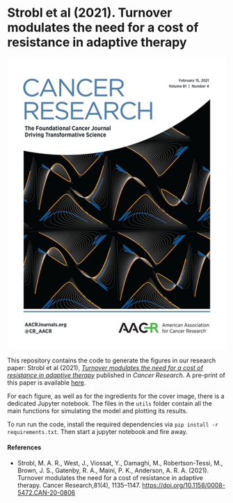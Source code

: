 # Strobl et al (2021). Turnover modulates the need for a cost of resistance in adaptive therapy

<p align="center">
  <img src="./m_canres_81_4_cover.png", alt="Cover of the print-version of the edition of Cancer Research, featuring a collage of phase planes from our paper."/>
</p>

This repository contains the code to generate the figures in our research paper: Strobl et al (2021), [*Turnover modulates the need for a cost of resistance in adaptive therapy*](https://cancerres.aacrjournals.org/content/81/4/1135) published in *Cancer Research*. A pre-print of this paper is available [here](https://www.biorxiv.org/content/biorxiv/early/2020/01/29/2020.01.22.914366.full.pdf). 

For each figure, as well as for the ingredients for the cover image, there is a dedicated Jupyter notebook. The files in the `utils` folder contain all the main functions for simulating the model and plotting its results.

To run run the code, install the required dependencies via
`pip install -r requirements.txt`. Then start a jupyter notebook and fire away.

#### References

- ﻿Strobl, M. A. R., West, J., Viossat, Y., Damaghi, M., Robertson-Tessi, M., Brown, J. S., Gatenby, R. A., Maini, P. K., Anderson, A. R. A. (2021). Turnover modulates the need for a cost of resistance in adaptive therapy. Cancer Research,81(4), 1135–1147. https://doi.org/10.1158/0008-5472.CAN-20-0806